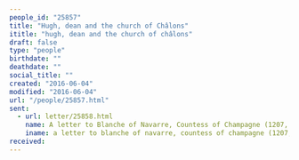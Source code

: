 ```yaml
---
people_id: "25857"
title: "Hugh, dean and the church of Châlons"
ititle: "hugh, dean and the church of châlons"
draft: false
type: "people"
birthdate: ""
deathdate: ""
social_title: ""
created: "2016-06-04"
modified: "2016-06-04"
url: "/people/25857.html"
sent:
  - url: letter/25858.html
    name: A letter to Blanche of Navarre, Countess of Champagne (1207, March)
    iname: a letter to blanche of navarre, countess of champagne (1207, march)
received:
---
```

